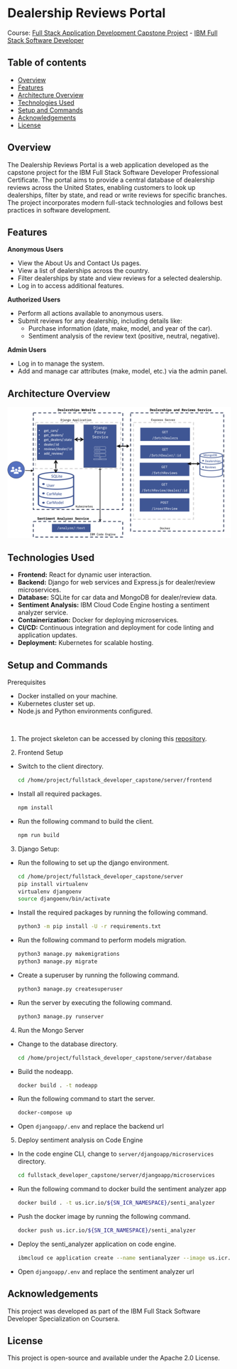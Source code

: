 # Dealership Reviews Portal
  
Course: [Full Stack Application Development Capstone Project](https://www.coursera.org/learn/ibm-cloud-native-full-stack-development-capstone?specialization=ibm-full-stack-cloud-developer) - [IBM Full Stack Software Developer](https://www.coursera.org/professional-certificates/ibm-full-stack-cloud-developer)


## Table of contents

- [Overview](#overview)
- [Features](#features)
- [Architecture Overview](#architecture-overview)
- [Technologies Used](#technologies-used)
- [Setup and Commands](#setup-and-commands)
- [Acknowledgements](#acknowledgements)
- [License](#license)


## Overview
The Dealership Reviews Portal is a web application developed as the capstone project for the IBM Full Stack Software Developer Professional Certificate. The portal aims to provide a central database of dealership reviews across the United States, enabling customers to look up dealerships, filter by state, and read or write reviews for specific branches. The project incorporates modern full-stack technologies and follows best practices in software development.

## Features
**Anonymous Users**
  - View the About Us and Contact Us pages.
  - View a list of dealerships across the country.
  - Filter dealerships by state and view reviews for a selected dealership.
  - Log in to access additional features.

**Authorized Users**
  - Perform all actions available to anonymous users.
  - Submit reviews for any dealership, including details like:
    - Purchase information (date, make, model, and year of the car).
    - Sentiment analysis of the review text (positive, neutral, negative).

**Admin Users**
  - Log in to manage the system.
  - Add and manage car attributes (make, model, etc.) via the admin panel.

## Architecture Overview
![Architecture Overview](./project-architecture.png)

## Technologies Used
- **Frontend:** React for dynamic user interaction.
- **Backend:** Django for web services and Express.js for dealer/review microservices.
- **Database:** SQLite for car data and MongoDB for dealer/review data.
- **Sentiment Analysis:** IBM Cloud Code Engine hosting a sentiment analyzer service.
- **Containerization:** Docker for deploying microservices.
- **CI/CD:** Continuous integration and deployment for code linting and application updates.
- **Deployment:** Kubernetes for scalable hosting.

## Setup and Commands
Prerequisites
  - Docker installed on your machine.
  - Kubernetes cluster set up.
  - Node.js and Python environments configured.

<p>&nbsp;</p>

1. The project skeleton can be accessed by cloning this [repository](https://github.com/ibm-developer-skills-network/xrwvm-fullstack_developer_capstone).

2. Frontend Setup
   
- Switch to the client directory.
    ``` bash
    cd /home/project/fullstack_developer_capstone/server/frontend
    ```
    
- Install all required packages.
    ``` bash
    npm install
    ```
    
- Run the following command to build the client.
    ``` bash
    npm run build
    ```

3. Django Setup:
   
- Run the following to set up the django environment.
    ``` bash
    cd /home/project/fullstack_developer_capstone/server
    pip install virtualenv
    virtualenv djangoenv
    source djangoenv/bin/activate
    ```
    
- Install the required packages by running the following command.
    ``` bash
    python3 -m pip install -U -r requirements.txt
    ```
    
- Run the following command to perform models migration.
    ``` bash
    python3 manage.py makemigrations
    python3 manage.py migrate
    ```
    
- Create a superuser by running the following command.
    ``` bash
    python3 manage.py createsuperuser
    ```
    
- Run the server by executing the following command.
    ``` bash
    python3 manage.py runserver
    ```

4. Run the Mongo Server
   
- Change to the database directory.
    ``` bash
    cd /home/project/fullstack_developer_capstone/server/database
    ```
    
- Build the nodeapp.
    ``` bash
    docker build . -t nodeapp
    ```
    
- Run the following command to start the server.
    ``` bash
    docker-compose up
    ```
    
- Open `djangoapp/.env` and replace the backend url
  
5. Deploy sentiment analysis on Code Engine
   
- In the code engine CLI, change to `server/djangoapp/microservices` directory.
    ``` bash
    cd fullstack_developer_capstone/server/djangoapp/microservices
    ```
    
- Run the following command to docker build the sentiment analyzer app
    ``` bash
    docker build . -t us.icr.io/${SN_ICR_NAMESPACE}/senti_analyzer
    ```
    
- Push the docker image by running the following command.
    ``` bash
    docker push us.icr.io/${SN_ICR_NAMESPACE}/senti_analyzer
    ```
    
- Deploy the senti_analyzer application on code engine.
    ``` bash
    ibmcloud ce application create --name sentianalyzer --image us.icr.io/${SN_ICR_NAMESPACE}/senti_analyzer --registry-secret icr-secret --port 5000
    ```
    
- Open `djangoapp/.env` and replace the sentiment analyzer url
    

## Acknowledgements
This project was developed as part of the IBM Full Stack Software Developer Specialization on Coursera.

## License
This project is open-source and available under the Apache 2.0 License.
